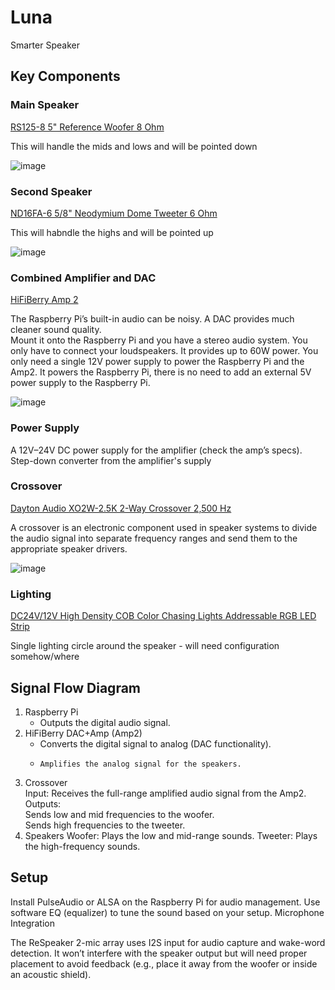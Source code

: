 # Luna
Smarter Speaker

## Key Components

### Main Speaker

[RS125-8 5" Reference Woofer 8 Ohm](https://www.daytonaudio.com/product/94/rs125-8-5-reference-woofer-8-ohm)

This will handle the mids and lows and will be pointed down

![image](https://github.com/user-attachments/assets/310139f0-7841-4700-b8d6-538fee050841)

### Second Speaker

[ND16FA-6 5/8" Neodymium Dome Tweeter 6 Ohm](https://www.daytonaudio.com/product/59/nd16fa-6-5-8-neodymium-dome-tweeter-6-ohm)

This will habndle the highs and will be pointed up

![image](https://github.com/user-attachments/assets/1b7edbc5-ed0f-40df-8333-f6af3881b001)

### Combined Amplifier and DAC

[HiFiBerry Amp 2](https://www.hifiberry.com/shop/boards/dealing-with-blocked-p5-holes-11/)

The Raspberry Pi’s built-in audio can be noisy. A DAC provides much cleaner sound quality.  
Mount it onto the Raspberry Pi and you have a stereo audio system. You only have to connect your loudspeakers. It provides up to 60W power. You only need a single 12V power supply to power the Raspberry Pi and the Amp2. 
It powers the Raspberry Pi, there is no need to add an external 5V power supply to the Raspberry Pi.

![image](https://github.com/user-attachments/assets/d0f9adcb-950a-481a-a303-9c64ab022656)

### Power Supply

A 12V–24V DC power supply for the amplifier (check the amp’s specs).
Step-down converter from the amplifier's supply

### Crossover 

[Dayton Audio XO2W-2.5K 2-Way Crossover 2,500 Hz](https://www.daytonaudio.com/product/593/xo2w-2-5k-2-way-crossover-2-500-hz)

A crossover is an electronic component used in speaker systems to divide the audio signal into separate frequency ranges and send them to the appropriate speaker drivers.

![image](https://github.com/user-attachments/assets/8d0fd1c9-359e-4a70-af0b-32685f81da93)


### Lighting

[DC24V/12V High Density COB Color Chasing Lights Addressable RGB LED Strip](https://www.superlightingled.com/dc24v12v-high-density-cob-color-chasing-lights-addressable-rgb-led-strip-p-4940.html)

Single lighting circle around the speaker - will need configuration somehow/where

## Signal Flow Diagram

1. Raspberry Pi
   - Outputs the digital audio signal.  
3. HiFiBerry DAC+Amp (Amp2)
   - Converts the digital signal to analog (DAC functionality).
   -     Amplifies the analog signal for the speakers.  
5. Crossover  
    Input: Receives the full-range amplified audio signal from the Amp2.  
    Outputs:  
        Sends low and mid frequencies to the woofer.  
        Sends high frequencies to the tweeter.  
6. Speakers
    Woofer: Plays the low and mid-range sounds.
    Tweeter: Plays the high-frequency sounds.



## Setup

Install PulseAudio or ALSA on the Raspberry Pi for audio management.
Use software EQ (equalizer) to tune the sound based on your setup.
Microphone Integration

The ReSpeaker 2-mic array uses I2S input for audio capture and wake-word detection.
It won’t interfere with the speaker output but will need proper placement to avoid feedback (e.g., place it away from the woofer or inside an acoustic shield).
